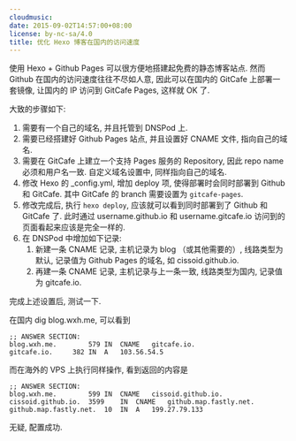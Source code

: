```yaml
---
cloudmusic:
date: 2015-09-02T14:57:00+08:00
license: by-nc-sa/4.0
title: 优化 Hexo 博客在国内的访问速度
---
```


使用 Hexo + Github Pages 可以很方便地搭建起免费的静态博客站点. 然而 Github
在国内的访问速度往往不尽如人意, 因此可以在国内的 GitCafe 上部署一套镜像,
让国内的 IP 访问到 GitCafe Pages,  这样就 OK 了.
<!--more-->

大致的步骤如下:

1. 需要有一个自己的域名, 并且托管到 DNSPod 上.
2. 需要已经搭建好 Github Pages 站点, 并且设置好 CNAME 文件, 指向自己的域名.
3. 需要在 GitCafe 上建立一个支持 Pages 服务的 Repository, 因此 repo name
必须和用户名一致. 自定义域名设置中, 同样指向自己的域名.
4. 修改 Hexo 的 \_config.yml, 增加 deploy 项, 使得部署时会同时部署到 Github 和
GitCafe. 其中 GitCafe 的 branch 需要设置为 `gitcafe-pages`.
5. 修改完成后, 执行 `hexo deploy`, 应该就可以看到同时部署到了 Github 和 GitCafe 了.
此时通过 username.github.io 和 username.gitcafe.io 访问到的页面看起来应该是完全一样的.
6. 在 DNSPod 中增加如下记录:
	1. 新建一条 CNAME 记录, 主机记录为 blog （或其他需要的）, 线路类型为默认,
    记录值为 Github Pages 的域名, 如 cissoid.github.io.
	2. 再建一条 CNAME 记录, 主机记录与上一条一致, 线路类型为国内, 记录值为 gitcafe.io.

完成上述设置后, 测试一下.

在国内 dig blog.wxh.me, 可以看到

``` Text
;; ANSWER SECTION:
blog.wxh.me.		579	IN	CNAME	gitcafe.io.
gitcafe.io.		382	IN	A	103.56.54.5
```

而在海外的 VPS 上执行同样操作, 看到返回的内容是

``` Text
;; ANSWER SECTION:
blog.wxh.me.		599	IN	CNAME	cissoid.github.io.
cissoid.github.io.	3599	IN	CNAME	github.map.fastly.net.
github.map.fastly.net.	10	IN	A	199.27.79.133
```

无疑, 配置成功.
